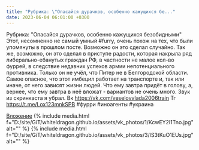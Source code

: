 ```yaml
---
title: "Рубрика: \"Опасайся дурачков, особенно кажущихся бе..."
date: 2023-06-04 06:01:00 +0300
---
```


Рубрика: "Опасайся дурачков, особенно кажущихся безобидными"
Этот, несомненно не самый умный #furry, очень похож на тех, что были упомянуты в прошлом посте. Возможно он это сделал случайно.
Так же, возможно, он это сделал в приступе радости, которая накрыла ряд либерально-ебанутых граждан РФ, в частности не малое кол-во фуррей, в следствие недавних успехов армии непотенциального противника.
Только он не учёл, что Питер не в Белгородской области.
Самое опасное, что этот имбецил работает на транспорте и, так или иначе, от него зависят жизни людей. Что ему завтра придёт в голову, а, вернее, что ему завтра в неё вложат - вариантов не очень много.
Звук из скринкаста я убрал.
Вк https://vk.com/veselovvlada2006train
Тг https://t.me/Lox123mnkSPB
#фурри #иноагенты #украина


[Вложение](https://vk.com/video41076938_456239627)
{% include media.html f="D:/site/GiT/whiteldragon.github.io/assets/vk_photos/1/KcwEY2l1Tno.jpg" alt="" %}
{% include media.html f="D:/site/GiT/whiteldragon.github.io/assets/vk_photos/3/lS3tKuO1EUs.jpg" alt="" %}
